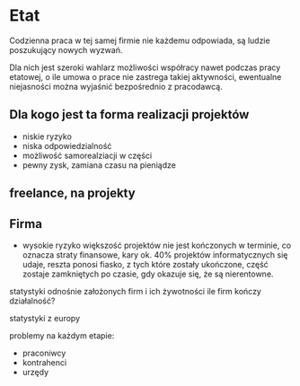 # Etat

Codzienna praca w tej samej firmie nie każdemu odpowiada, 
są ludzie poszukujący nowych wyzwań.

Dla nich jest szeroki wahlarz możliwości współracy nawet podczas pracy etatowej, o ile umowa o prace
nie zastrega takiej aktywności, ewentualne niejasności można wyjaśnić bezpośrednio z pracodawcą.


## Dla kogo jest ta forma realizacji projektów
- niskie ryzyko
- niska odpowiedzialność
- możliwość samorealziacji w części
- pewny zysk, zamiana czasu na pieniądze

## freelance, na projekty



## Firma

+ wysokie ryzyko
większość projektów nie jest kończonych w terminie, co oznacza straty finansowe, kary
ok. 40% projektów informatycznych się udaje, reszta ponosi fiasko, 
z tych które zostały ukończone, część zostaje zamkniętych po czasie, gdy okazuje się, że są nierentowne.

statystyki odnośnie założonych firm i ich żywotności
ile firm kończy działalność?


statystyki z europy

problemy na każdym etapie:
+ praconiwcy
+ kontrahenci
+ urzędy






